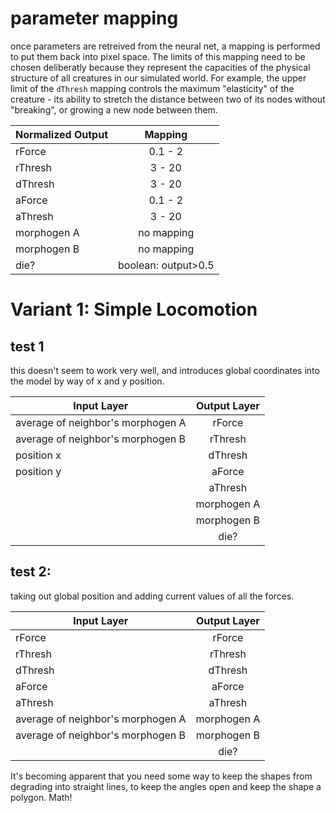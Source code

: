 

# parameter mapping

once parameters are retreived from the neural net, a mapping is performed to put them back into pixel space. The limits of this mapping need to be chosen deliberatly because they represent the capacities of the physical structure of all creatures in our simulated world. For example, the upper limit of the `dThresh` mapping controls the maximum "elasticity" of the creature - its ability to stretch the distance between two of its nodes without "breaking", or growing a new node between them. 

| Normalized Output | Mapping |
| ----- |:-----:|
| rForce | 0.1 - 2 |
| rThresh | 3 - 20 |
| dThresh | 3 - 20 |
| aForce | 0.1 - 2 |
| aThresh | 3 - 20 |
| morphogen A | no mapping |
| morphogen B | no mapping |
| die? | boolean: output>0.5 |






# Variant 1: Simple Locomotion
## test 1
this doesn't seem to work very well, and introduces global coordinates into the model by way of x and y position. 

| Input Layer       | Output Layer         | 
| ------------- |:-------------:|
| average of neighbor's morphogen A | rForce | 
| average of neighbor's morphogen B |  rThresh  |
| position x | dThresh |
| position y | aForce |
| | aThresh |
| | morphogen A|
| | morphogen B |
| | die? |


## test 2:

taking out global position and adding current values of all the forces. 


| Input Layer       | Output Layer         | 
| ------------- |:-------------:|
| rForce | rForce | 
| rThresh |  rThresh  |
| dThresh | dThresh |
| aForce | aForce |
| aThresh | aThresh |
| average of neighbor's morphogen A | morphogen A|
| average of neighbor's morphogen B | morphogen B |
| | die? |



It's becoming apparent that you need some way to keep the shapes from degrading into straight lines, to keep the angles open and keep the shape a polygon. Math!